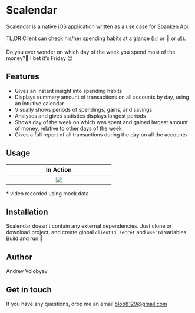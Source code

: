 # Scalendar
Scalendar is a native iOS application written as a use case for [Sbanken Api](https://github.com/Sbanken).

TL;DR Client can check his/her spending habits at a glance (📈  or 💸  or 💰). 

Do you ever wonder on which day of the week you spend most of the money?🤔 I bet it's Friday 😉


## Features 
  - Gives an instant insight into spending habits
  - Displays summary amount of transactions on all accounts by day, using an intuitive calendar
  - Visually shows periods of spendings, gains, and savings
  - Analyses and gives statistics displays longest periods 
  - Shows day of the week on which was spent and gained largest amount of money, relative to other days of the week  
  - Gives a full report of all transactions during the day on all the accounts 

## Usage

<table>
<tr>
<th width="30%">In Action</th>
</tr>
<tr>
<th><img src="https://github.com/blob8129/scalendar/blob/master/SCalendarX.gif?raw=true"></th>
</tr>
</table>
* video recorded using mock data 

## Installation

Scalendar doesn't contain any external dependencies. Just clone or download project, and create global `clientId`, `secret` and `userId` variables. Build and run 🙂

## Author

Andrey Volobyev

## Get in touch

If you have any questions, drop me an email blob8129@gmail.com